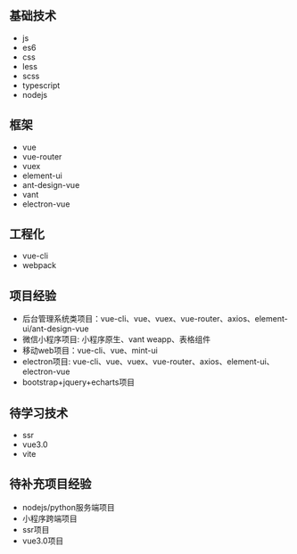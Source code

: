 ## 基础技术

- js
- es6
- css
- less
- scss
- typescript
- nodejs


## 框架

- vue
- vue-router
- vuex
- element-ui
- ant-design-vue
- vant
- electron-vue


## 工程化

- vue-cli
- webpack

## 项目经验

- 后台管理系统类项目：vue-cli、vue、vuex、vue-router、axios、element-ui/ant-design-vue
- 微信小程序项目: 小程序原生、vant weapp、表格组件
- 移动web项目：vue-cli、vue、mint-ui
- electron项目: vue-cli、vue、vuex、vue-router、axios、element-ui、electron-vue
- bootstrap+jquery+echarts项目


## 待学习技术

- ssr
- vue3.0
- vite

## 待补充项目经验

- nodejs/python服务端项目
- 小程序跨端项目
- ssr项目
- vue3.0项目

